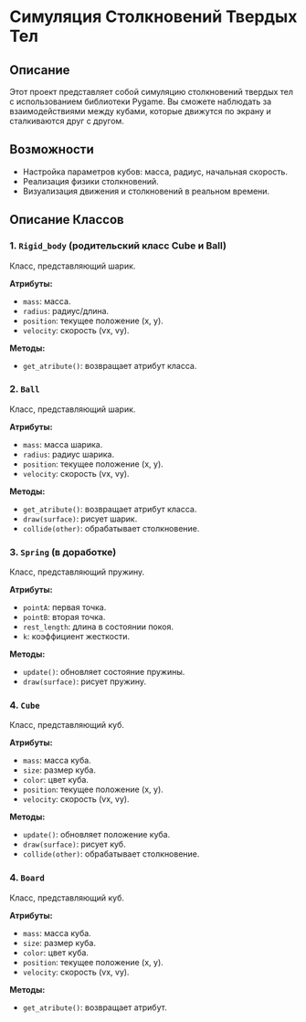 
# Симуляция Столкновений Твердых Тел

## Описание

Этот проект представляет собой симуляцию столкновений твердых тел с использованием библиотеки Pygame. Вы сможете наблюдать за взаимодействиями между кубами, которые движутся по экрану и сталкиваются друг с другом.

## Возможности

- Настройка параметров кубов: масса, радиус, начальная скорость.
- Реализация физики столкновений.
- Визуализация движения и столкновений в реальном времени.

## Описание Классов

### 1. `Rigid_body` (родительский класс Cube и Ball)
Класс, представляющий шарик.

**Атрибуты:**
- `mass`: масса.
- `radius`: радиус/длина.
- `position`: текущее положение (x, y).
- `velocity`: скорость (vx, vy).

**Методы:**
- `get_atribute()`: возвращает атрибут класса.

### 2. `Ball`
Класс, представляющий шарик.

**Атрибуты:**
- `mass`: масса шарика.
- `radius`: радиус шарика.
- `position`: текущее положение (x, y).
- `velocity`: скорость (vx, vy).

**Методы:**
- `get_atribute()`: возвращает атрибут класса.
- `draw(surface)`: рисует шарик.
- `collide(other)`: обрабатывает столкновение.

### 3. `Spring` (в доработке)
Класс, представляющий пружину.

**Атрибуты:**
- `pointA`: первая точка.
- `pointB`: вторая точка.
- `rest_length`: длина в состоянии покоя.
- `k`: коэффициент жесткости.

**Методы:**
- `update()`: обновляет состояние пружины.
- `draw(surface)`: рисует пружину.

### 4. `Cube`
Класс, представляющий куб.

**Атрибуты:**
- `mass`: масса куба.
- `size`: размер куба.
- `color`: цвет куба.
- `position`: текущее положение (x, y).
- `velocity`: скорость (vx, vy).

**Методы:**
- `update()`: обновляет положение куба.
- `draw(surface)`: рисует куб.
- `collide(other)`: обрабатывает столкновение.

### 4. `Board`
Класс, представляющий куб.

**Атрибуты:**
- `mass`: масса куба.
- `size`: размер куба.
- `color`: цвет куба.
- `position`: текущее положение (x, y).
- `velocity`: скорость (vx, vy).

**Методы:**
- `get_atribute()`: возвращает атрибут.
